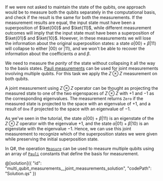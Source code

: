 If we were not asked to maintain the state of the qubits, one approach would be to measure both the qubits separately in the computational basis, and check if the result is the same for both the measurements. If the measurement results are equal, the input state must have been a superposition of $\ket{00}$ and $\ket{11}$, while different measurement outcomes will imply that the input state must have been a superposition of $\ket{01}$ and $\ket{10}$. However, in these measurements we will lose the information about the original superposition states: a state $\alpha |00\rangle + \beta |11\rangle$ will collapse to either $|00\rangle$ or $|11\rangle$, and we won't be able to recover the information about the coefficients $\alpha$ and $\beta$.

We need to measure the *parity* of the state without collapsing it all the way to the basis states. <a href="https://docs.microsoft.com/en-us/quantum/concepts/pauli-measurements" target="_blank">Pauli measurements</a> can be used for joint measurements involving multiple qubits. For this task we apply the $Z \otimes Z$ measurement on both qubits.

A joint measurement using $Z \otimes Z$ operator can be thought as projecting the measured state to one of the two eigenspaces of $Z \otimes Z$ with $+1$ and $-1$ as the corresponding eigenvalues. The measurement returns `Zero` if the measured state is projected to the space with an eigenvalue of $+1$, and a result of `One` if projected to the space with an eigenvalue of $-1$.

As we've seen in the tutorial, the state $\alpha |00\rangle + \beta |11\rangle$ is an eigenstate of the $Z \otimes Z$ operator with the eigenvalue $+1$, and the state $\alpha |01\rangle + \beta |10\rangle$ is an eigenstate with the eigenvalue $-1$.
Hence, we can use this joint measurement to recognize which of the superposition states we were given while preserving the initial superposition state.

In Q#, the operation <a href="https://docs.microsoft.com/en-us/qsharp/api/qsharp/microsoft.quantum.intrinsic.measure" target="_blank">`Measure`</a> can be used to measure multiple qubits using an array of <a href="https://docs.microsoft.com/en-us/quantum/user-guide/language/types?#primitive-types" target="_blank">`Pauli`</a> constants that define the basis for measurement.

@[solution]({
"id": "multi_qubit_measurements__joint_measurements_solution",
"codePath": "Solution.qs"
})
